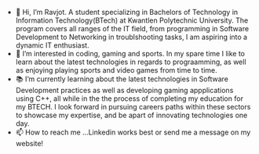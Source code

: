 - 👋 Hi, I’m Ravjot. A student specializing in Bachelors of Technology in Information Technology(BTech) at Kwantlen Polytechnic University. The program covers all ranges of the IT field, from programming in Software Development to Networking in troublshooting tasks, I am aspiring into a dynamic IT enthusiast. 
- 👀 I’m interested in coding, gaming and sports. In my spare time I like to learn about the latest technologies in regards to prograamming, as well as enjoying playing sports and video games from time to time.
- 📚 I’m currently learning about the latest technologies in Software Development practices as well as developing gaming appplications using C++, all while in the the process of completing my education for my BTECH. I look forward in pursuing careers paths within these sectors to showcase my expertise, and be apart of innovating technologies one day.
- 📫 How to reach me ...Linkedin works best or send me a message on my website!




